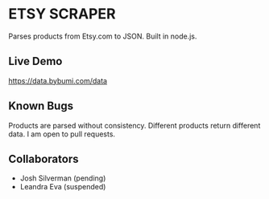 # ETSY SCRAPER

Parses products from Etsy.com to JSON. Built in node.js.

## Live Demo

https://data.bybumi.com/data

## Known Bugs

Products are parsed without consistency. Different products return different data. I am open to pull requests.

## Collaborators

- Josh Silverman (pending)
- Leandra Eva (suspended)
